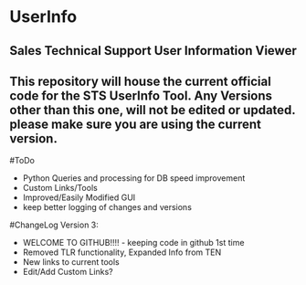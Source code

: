 # UserInfo
Sales Technical Support User Information Viewer
------------------------------------------------------
This repository will house the current official code
for the STS UserInfo Tool. Any Versions other than
this one, will not be edited or updated. please
make sure you are using the current version.
------------------------------------------------------
#ToDo
  - Python Queries and processing for DB speed improvement
  - Custom Links/Tools
  - Improved/Easily Modified GUI
  - keep better logging of changes and versions
  
#ChangeLog
Version 3:
  - WELCOME TO GITHUB!!!! - keeping code in github 1st time
  - Removed TLR functionality, Expanded Info from TEN
  - New links to current tools
  - Edit/Add Custom Links?
